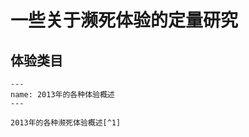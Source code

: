 # 一些关于濒死体验的定量研究


## 体验类目

```{figure} assets/img/2022-01-21-15-08-33.png
---
name: 2013年的各种体验概述
---

2013年的各种濒死体验概述[^1]
```

[^1]: Engmann, Birk. *Near-Death Experiences: Heavenly Insight or Human Illusion?* : Springer Science & Business Media, 2014.
